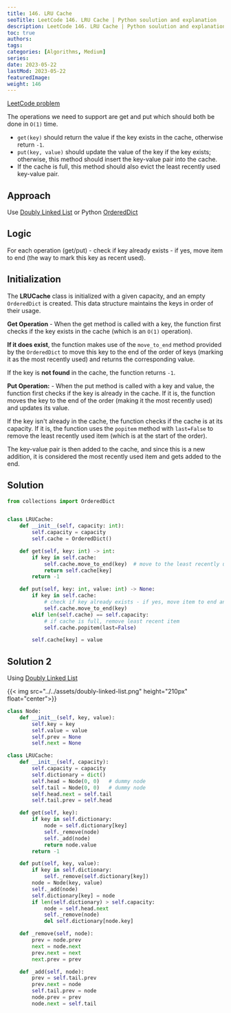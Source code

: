 ```yaml
---
title: 146. LRU Cache
seoTitle: LeetCode 146. LRU Cache | Python soulution and explanation
description: LeetCode 146. LRU Cache | Python soulution and explanation
toc: true
authors:
tags: 
categories: [Algorithms, Medium]
series:
date: 2023-05-22
lastMod: 2023-05-22
featuredImage:
weight: 146
---
```


[LeetCode problem](https://leetcode.com/problems/lru-cache/)

The operations we need to support are get and put which should both be done in `O(1)` time.

- `get(key)` should return the value if the key exists in the cache, otherwise return `-1`.
- `put(key, value)` should update the value of the key if the key exists; otherwise, this method should insert the key-value pair into the cache.
- If the cache is full, this method should also evict the least recently used key-value pair.

## Approach

Use [Doubly Linked List](https://en.wikipedia.org/wiki/Doubly_linked_list) or Python [OrderedDict](https://docs.python.org/3/library/collections.html#collections.OrderedDict)

## Logic

For each operation (get/put) - check if key already exists - if yes, move item to end (the way to mark this key as recent used).

## Initialization

The **LRUCache** class is initialized with a given capacity, and an empty `OrderedDict` is created. This data structure maintains the keys in order of their usage.

**Get Operation** - When the get method is called with a key, the function first checks if the key exists in the cache (which is an `O(1)` operation).

**If it does exist**, the function makes use of the `move_to_end` method provided by the `OrderedDict` to move this key to the end of the order of keys (marking it as the most recently used) and returns the corresponding value.

If the key is **not found** in the cache, the function returns `-1`.

**Put Operation:** - When the put method is called with a key and value, the function first checks if the key is already in the cache. If it is, the function moves the key to the end of the order (making it the most recently used) and updates its value.

If the key isn't already in the cache, the function checks if the cache is at its capacity. If it is, the function uses the `popitem` method with `last=False` to remove the least recently used item (which is at the start of the order).

The key-value pair is then added to the cache, and since this is a new addition, it is considered the most recently used item and gets added to the end.

## Solution

```python
from collections import OrderedDict


class LRUCache:
    def __init__(self, capacity: int):
        self.capacity = capacity
        self.cache = OrderedDict()

    def get(self, key: int) -> int:
        if key in self.cache:
            self.cache.move_to_end(key)  # move to the least recently used
            return self.cache[key]
        return -1

    def put(self, key: int, value: int) -> None:
        if key in self.cache:
            # check if key already exists - if yes, move item to end and update the value
            self.cache.move_to_end(key)
        elif len(self.cache) == self.capacity:
            # if cache is full, remove least recent item
            self.cache.popitem(last=False)

        self.cache[key] = value
```

## Solution 2

Using [Doubly Linked List](https://en.wikipedia.org/wiki/Doubly_linked_list)

{{< img src="../../assets/doubly-linked-list.png" height="210px" float="center">}}

```python
class Node:
    def __init__(self, key, value):
        self.key = key
        self.value = value
        self.prev = None
        self.next = None

class LRUCache:
    def __init__(self, capacity):
        self.capacity = capacity
        self.dictionary = dict()
        self.head = Node(0, 0)   # dummy node
        self.tail = Node(0, 0)   # dummy node
        self.head.next = self.tail
        self.tail.prev = self.head

    def get(self, key):
        if key in self.dictionary:
            node = self.dictionary[key]
            self._remove(node)
            self._add(node)
            return node.value
        return -1

    def put(self, key, value):
        if key in self.dictionary:
            self._remove(self.dictionary[key])
        node = Node(key, value)
        self._add(node)
        self.dictionary[key] = node
        if len(self.dictionary) > self.capacity:
            node = self.head.next
            self._remove(node)
            del self.dictionary[node.key]

    def _remove(self, node):
        prev = node.prev
        next = node.next
        prev.next = next
        next.prev = prev

    def _add(self, node):
        prev = self.tail.prev
        prev.next = node
        self.tail.prev = node
        node.prev = prev
        node.next = self.tail
```
